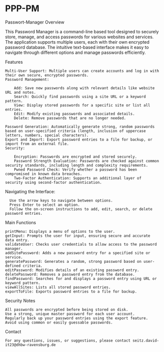 # PPP-PM
Passwort-Manager
Overview

This Password Manager is a command-line based tool designed to securely store, manage, and access passwords for various websites and services. The application supports multiple users, each with their own encrypted password database. The intuitive text-based interface makes it easy to navigate through different options and manage passwords efficiently.

Features

    Multi-User Support: Multiple users can create accounts and log in with their own secure, encrypted passwords.
    Password Management:

        Add: Save new passwords along with relevant details like website URL and notes.
        Search: Quickly find passwords using a site URL or a keyword pattern.
        View: Display stored passwords for a specific site or list all entries.
        Edit: Modify existing passwords and associated details.
        Delete: Remove passwords that are no longer needed.

    Password Generation: Automatically generate strong, random passwords based on user-specified criteria (length, inclusion of uppercase letters, numbers, special characters).
    Export and Import: Export password entries to a file for backup, or import from an external file.
    Security:

        Encryption: Passwords are encrypted and stored securely.
        Password Strength Evaluation: Passwords are checked against common security standards, including length and complexity requirements.
        Pwned Password Check: Verify whether a password has been compromised in known data breaches.
        Two-Factor Authentication: Supports an additional layer of security using second-factor authentication.

Navigating the Interface:

      Use the arrow keys to navigate between options.
      Press Enter to select an option.
      Follow the on-screen instructions to add, edit, search, or delete password entries.

Main Functions

    printMenu: Displays a menu of options to the user.
    getInput: Prompts the user for input, ensuring secure and accurate data entry.
    validateUser: Checks user credentials to allow access to the password manager.
    addSitePassword: Adds a new password entry for a specified site or service.
    generatePassword: Generates a random, strong password based on user-defined criteria.
    editPassword: Modifies details of an existing password entry.
    deletePassword: Removes a password entry from the database.
    findPassword: Searches for and displays a password entry using URL or keyword pattern.
    viewAllSites: Lists all stored password entries.
    exportToFile: Exports password entries to a file for backup.

Security Notes

    All passwords are encrypted before being stored on disk.
    Use a strong, unique master password for each user account.
    Regularly back up your password entries using the export feature.
    Avoid using common or easily guessable passwords.

Contact

    For any questions, issues, or suggestions, please contact seitz.david-it23@dhbw-ravensburg.de
    